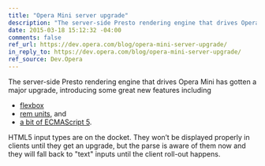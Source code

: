 ```yaml
---
title: "Opera Mini server upgrade"
description: "The server-side Presto rendering engine that drives Opera Mini has gotten a major upgrade, introducing some great new features."
date: 2015-03-18 15:12:32 -04:00
comments: false
ref_url: https://dev.opera.com/blog/opera-mini-server-upgrade/
in_reply_to: https://dev.opera.com/blog/opera-mini-server-upgrade/
ref_source: Dev.Opera
---
```


The server-side Presto rendering engine that drives Opera Mini has gotten a major upgrade, introducing some great new features including

* [flexbox](http://www.w3.org/TR/css3-flexbox/)
* [rem units](http://www.w3.org/TR/css3-values/#rem-unit), and
* [a bit of ECMAScript 5](https://dev.opera.com/blog/opera-mini-server-upgrade/#ecmascript-5).

HTML5 input types are on the docket. They won’t be displayed properly in clients until they get an upgrade, but the parse is aware of them now and they will fall back to "text" inputs until the client roll-out happens.